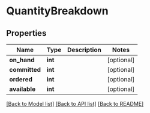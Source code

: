 # QuantityBreakdown

## Properties
Name | Type | Description | Notes
------------ | ------------- | ------------- | -------------
**on_hand** | **int** |  | [optional] 
**committed** | **int** |  | [optional] 
**ordered** | **int** |  | [optional] 
**available** | **int** |  | [optional] 

[[Back to Model list]](../README.md#documentation-for-models) [[Back to API list]](../README.md#documentation-for-api-endpoints) [[Back to README]](../README.md)

